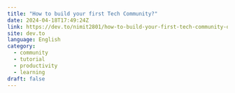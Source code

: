 ```yaml
---
title: "How to build your first Tech Community?"
date: 2024-04-18T17:49:24Z
link: https://dev.to/nimit2801/how-to-build-your-first-tech-community-oc7?utm_medium=RSS&utm_source=news.12bit.vn
site: dev.to
language: English
category:
  - community
  - tutorial
  - productivity
  - learning
draft: false
---
```

